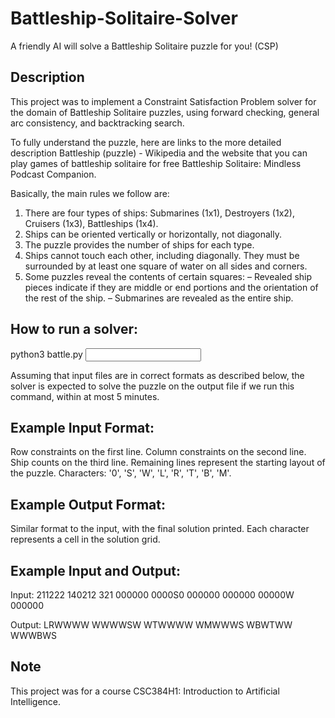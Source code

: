 # Battleship-Solitaire-Solver
A friendly AI will solve a Battleship Solitaire puzzle for you! (CSP)

## Description

This project was to implement a Constraint Satisfaction Problem solver for the domain of Battleship Solitaire puzzles, using forward checking, general arc consistency, and backtracking search.

To fully understand the puzzle, here are links to the more detailed description Battleship (puzzle) - Wikipedia and the website that you can play games of battleship solitaire for free Battleship Solitaire: Mindless Podcast Companion.

Basically, the main rules we follow are:

1. There are four types of ships: Submarines (1x1), Destroyers (1x2), Cruisers (1x3), Battleships (1x4).
2. Ships can be oriented vertically or horizontally, not diagonally.
3. The puzzle provides the number of ships for each type.
4. Ships cannot touch each other, including diagonally. They must be surrounded by at least one square of water on all sides and corners.
5. Some puzzles reveal the contents of certain squares:
– Revealed ship pieces indicate if they are middle or end portions and the orientation of the rest of the ship.
– Submarines are revealed as the entire ship.

## How to run a solver:

python3 battle.py <input file> <output file>


Assuming that input files are in correct formats as described below, the solver is expected to solve the puzzle on the output file if we run this command, within at most 5 minutes.


## Example Input Format:

Row constraints on the first line.
Column constraints on the second line.
Ship counts on the third line.
Remaining lines represent the starting layout of the puzzle.
Characters: '0', 'S', 'W', 'L', 'R', 'T', 'B', 'M'.

## Example Output Format:

Similar format to the input, with the final solution printed.
Each character represents a cell in the solution grid.

## Example Input and Output:
Input:
211222
140212
321
000000
0000S0
000000
000000
00000W
000000

Output:
LRWWWW
WWWWSW
WTWWWW
WMWWWS
WBWTWW
WWWBWS

## Note
This project was for a course CSC384H1: Introduction to Artificial Intelligence.
